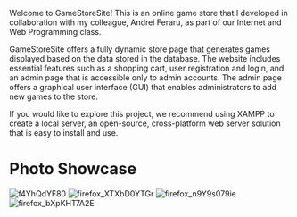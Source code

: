 Welcome to GameStoreSite! This is an online game store that I developed in collaboration with my colleague, Andrei Feraru, as part of our Internet and Web Programming class.

GameStoreSite offers a fully dynamic store page that generates games displayed based on the data stored in the database. The website includes essential features such as a shopping cart, user registration and login, and an admin page that is accessible only to admin accounts. The admin page offers a graphical user interface (GUI) that enables administrators to add new games to the store.

If you would like to explore this project, we recommend using XAMPP to create a local server, an open-source, cross-platform web server solution that is easy to install and use.


# Photo Showcase
![f4YhQdYF80](https://user-images.githubusercontent.com/99805998/227733536-4e358a82-bd64-4de6-bf30-c8e85a607db9.jpg)
![firefox_XTXbD0YTGr](https://user-images.githubusercontent.com/99805998/227733537-2898a49c-a84d-4416-90f4-f5ef629eb4e6.png)
![firefox_n9Y9s079ie](https://user-images.githubusercontent.com/99805998/227733539-d9a095f0-c6cb-416e-a76d-b49f04acfc8f.png)
![firefox_bXpKHT7A2E](https://user-images.githubusercontent.com/99805998/227733540-58d34a29-1c3c-4214-bc14-c4276f8d8e43.png)
